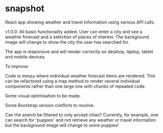 # snapshot
React app showing weather and travel information using various API calls.

v1.0.0: All basic functionality added. User can enter a city and see a weather forecast and a selection of places of interest. The background image will change to show the city the user has searched for. 

The app is responsive and will render correctly on desktop, laptop, tablet and mobile devices.

To improve:

Code is messy where individual weather forecast items are rendered. This can be refactored using a map method to render several individual components rather than one large one with chunks of repeated code.

Some visual optimisation to be made.

Some Bootstrap version conflicts to resolve.

Can the search be filtered to only accept cities? Currently, for example, one can search for 'puppies' and not retrieve any weather or travel information but the background image will change to some puppies!
